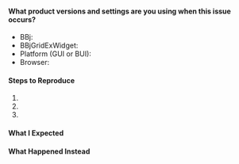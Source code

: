 <!--
Thanks for contributing&mdash;you rock!

Please note:
- These comments won't show up when you submit the issue.
- Please help us by making your issue report as clear and simple as possible.
If reporting a problem please make sure you confirm the following points so we can reproduce and fix your problem as quickly as possible:
-->

#### What product versions and settings are you using when this issue occurs?
* BBj: 
* BBjGridExWidget: 
* Platform (GUI or BUI):
* Browser:

#### Steps to Reproduce
1. 
1. 
1. 

#### What I Expected


#### What Happened Instead
